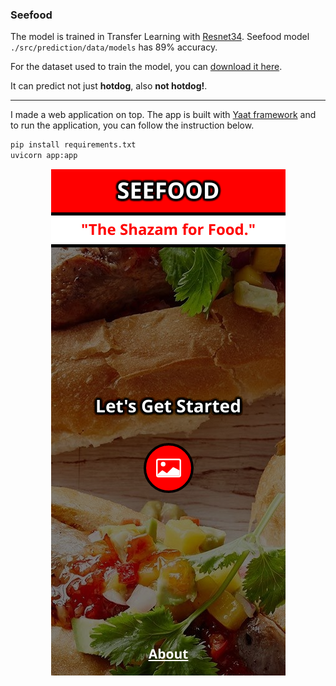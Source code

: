 ### Seefood

The model is trained in Transfer Learning with [Resnet34](https://towardsdatascience.com/understanding-and-visualizing-resnets-442284831be8). Seefood model `./src/prediction/data/models` has 89% accuracy.

For the dataset used to train the model, you can [download it here](https://www.kaggle.com/dansbecker/hot-dog-not-hot-dog).

It can predict not just **hotdog**, also **not hotdog!**.

---

I made a web application on top. The app is built with [Yaat framework](https://github.com/yaat-project/yaat) and to run the application, you can follow the instruction below.

```bash
pip install requirements.txt
uvicorn app:app
```

<p align="center">
    <img src="https://raw.githubusercontent.com/the-robot/seefood/master/screenshots/homepage.png">
</p>
